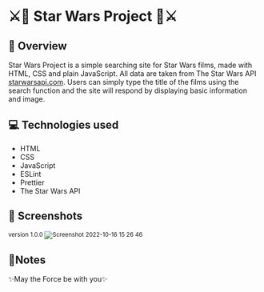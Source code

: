 # ⚔️🌟 Star Wars Project 🌟⚔️
## 📝 Overview
Star Wars Project is a simple searching site for Star Wars films, made with HTML, CSS and plain JavaScript. All data are taken from The Star Wars API [starwarsapi.com](https://swapi.dev/). Users can simply type the title of the films using the search function and the site will respond by displaying basic information and image.

## 💻 Technologies used
  * HTML
  * CSS
  * JavaScript
  * ESLint
  * Prettier
  * The Star Wars API
  
## 📸 Screenshots 
<sub>version 1.0.0</sup>
![Screenshot 2022-10-16 15 26 46](https://user-images.githubusercontent.com/77573528/196038085-99239732-f739-49a7-9563-1ac009500cb7.png)

## 📌Notes
✨May the Force be with you✨
